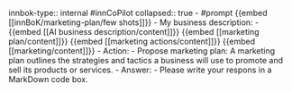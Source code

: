 innbok-type:: internal
#innCoPilot
collapsed:: true
	- #prompt {{embed [[innBoK/marketing-plan/few shots]]}}
		- My business description:
		- {{embed [[AI business description/content]]}} {{embed [[marketing plan/content]]}} {{embed [[marketing actions/content]]}} {{embed [[marketing/content]]}}
		- Action:
		- Propose marketing plan: A marketing plan outlines the strategies and tactics a business will use to promote and sell its products or services.
		- Answer:
		- Please write your respons in a MarkDown code box.





